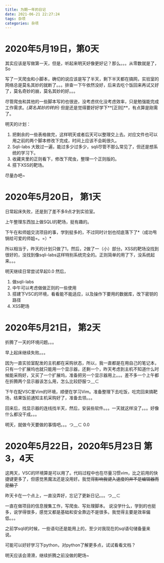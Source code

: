 ```yaml
---
title: 为期一年的日记
date: 2021-06-21 22:27:24
tags: 杂项
categories: 杂项
---
```


# 2020年5月19日，第0天 #

其实应该是写做第一天，但是，听起来明天好像更好记？那么。。。从零数就是了，So

<!-- more -->

写了一天爬虫和小脚本，确切的说应该是写了半天，剩下半天都在搞网，实验室的网络总是莫名其妙的就断了。。。排查一下午依然没好，后来去吃个饭回来再试又好了，莫名奇妙的崩，莫名其妙的好。。。

尽管爬虫和其他的一些脚本写的也很逊，没考虑优化没考虑效率，只是勉强能完成工作需求。*(莫名其妙的转折)* 但是还是觉得要好好学下**[正则]**，有点算是刚需了。

明天的计划：
1. 把剩余的一些表格做完，这样明天或者后天可以整理交上去。对应文件也可以用之前的两个脚本修改下完成，时间上应该不会耗很久。
2. Sqli-labs 大致过一遍，能过多少过多少，sqli尽管不那么常见了，但还是想系统的学习下。
3. 收藏夹里的正则看下，修改下爬虫，整理一个正则版的。
4. 搭下XSS的靶场。

尽量办吧~

# 2020年5月20日， 第1天 #
日常起床失败，还是到了差不多9点才到实验室。

上午整理东西加上做SQLI的靶场，挺有趣的。

下午在和师姐交流项目的事，学到挺多的，不过同时计划也彻底落下了*（成功甩锅给可爱的师姐=。=）*

所以相当于，昨天的计划只做了1，然后，2做了一（小）部分。XSS的靶场没找到很好的，没找到像sqli-labs这样特别系统完全的。正则简单的用了下，没系统起来。。。

明天继续日常尝试早起0.0
然后，
1. 做sqli-labs
2. 中午可以考虑做做正则的一些使用
3. 搭建下VSC的环境，看看能不能适应，以及操作下要用的数据库，改下密钥的路径
4. XSS靶场

# 2020年5月21日， 第2天 #
折腾了一天的环境问题。。。

早上起床继续失败。。。

因为一直实验室配发的主机都在采购状态，所以，我一直都是在用自己的笔记本，只有一个扩展坞也就只能用一个显示器，还剩一个，昨天考虑到主机不知道什么时候能采购好，又买了一个扩展坞，准备把另一个显示器用上。。。差不多一个上午都在折腾两个显示器该怎么用，怎么比较舒服つ﹏⊂

下午在配VSC里Vim的环境，顺便在学习Vim。准备整理下去吃饭，吃完回来搞靶场，结果饭前通知主机采购好了，准备去领。。。

回来后，找显示器的连线找半天，然后，安装些软件。。。一天就这样没了。。。好像什么都没干成。。。

明天，就做今天要做的事情吧。。。つ﹏⊂    0.0

# 2020年5月22日，2020年5月23日  第3，4天 #
这两天，VSC的环境算是可以用了。代码过程中也在尽量习惯vim，比之前用的快捷键更多了，但感觉黑魔法还是没用好。我觉得~~影响我键入速度的并不是编辑器而是脑子~~

昨天卡在一个点上，一直没弄好，忘记了更新日记。。。つ﹏⊂

一直在做项目的信息搜集工作，写爬虫、写处理脚本。
说没学什么，学到的也挺多，说学得很多，感觉又都是基础和安全靠边不是很多。我觉得主要是效率偏低。。。

之前学sqli的时候，一些语句还是能用上的，至少对我现在的sql语句储备量来说。

可能可以好好学习下python，对python了解更多点，试试看看文档？

明天应该会滑滑，继续折腾之前没做的靶场~